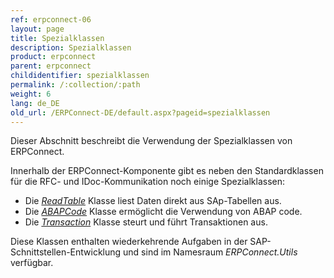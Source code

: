 ```yaml
---
ref: erpconnect-06
layout: page
title: Spezialklassen
description: Spezialklassen
product: erpconnect
parent: erpconnect
childidentifier: spezialklassen
permalink: /:collection/:path
weight: 6
lang: de_DE
old_url: /ERPConnect-DE/default.aspx?pageid=spezialklassen
---
```

Dieser Abschnitt beschreibt die Verwendung der Spezialklassen von ERPConnect.

Innerhalb der ERPConnect-Komponente gibt es neben den Standardklassen für die RFC- und IDoc-Kommunikation noch einige Spezialklassen:
- Die [*ReadTable*](./special-classes/reading-sap-tables-directly-with-readtable) Klasse liest Daten direkt aus SAp-Tabellen aus.
- Die [*ABAPCode*](./special-classes/abap-code) Klasse ermöglicht die Verwendung von ABAP code.
- Die [*Transaction*](./special-classes/managing-and-executing-transactions-the-class-transaction) Klasse steurt und führt Transaktionen aus.

Diese Klassen enthalten wiederkehrende Aufgaben in der SAP-Schnittstellen-Entwicklung und sind im Namesraum *ERPConnect.Utils* verfügbar.
